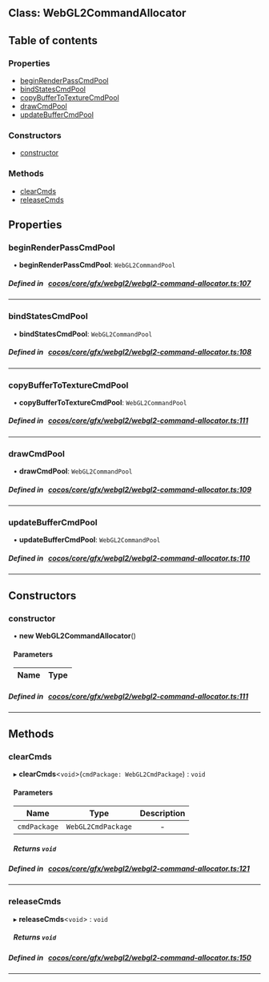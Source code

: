 
## Class: WebGL2CommandAllocator





<div class="table-of-content">
<h2>Table of contents</h2>


### Properties

- [ beginRenderPassCmdPool](#beginRenderPassCmdPool)
- [ bindStatesCmdPool](#bindStatesCmdPool)
- [ copyBufferToTextureCmdPool](#copyBufferToTextureCmdPool)
- [ drawCmdPool](#drawCmdPool)
- [ updateBufferCmdPool](#updateBufferCmdPool)

### Constructors

- [ constructor](#constructor)

### Methods

- [ clearCmds](#clearCmds)
- [ releaseCmds](#releaseCmds)
</div>

## Properties


### beginRenderPassCmdPool
<div style="margin-left: 10px;">




•  **beginRenderPassCmdPool**:
`WebGL2CommandPool` 
</div>

##### Defined in &nbsp;   [cocos/core/gfx/webgl2/webgl2-command-allocator.ts:107](https://github.com/cocos-creator/engine/blob/c7bf6b8a9/cocos/core/gfx/webgl2/webgl2-command-allocator.ts#L107)&nbsp;


___


### bindStatesCmdPool
<div style="margin-left: 10px;">




•  **bindStatesCmdPool**:
`WebGL2CommandPool` 
</div>

##### Defined in &nbsp;   [cocos/core/gfx/webgl2/webgl2-command-allocator.ts:108](https://github.com/cocos-creator/engine/blob/c7bf6b8a9/cocos/core/gfx/webgl2/webgl2-command-allocator.ts#L108)&nbsp;


___


### copyBufferToTextureCmdPool
<div style="margin-left: 10px;">




•  **copyBufferToTextureCmdPool**:
`WebGL2CommandPool` 
</div>

##### Defined in &nbsp;   [cocos/core/gfx/webgl2/webgl2-command-allocator.ts:111](https://github.com/cocos-creator/engine/blob/c7bf6b8a9/cocos/core/gfx/webgl2/webgl2-command-allocator.ts#L111)&nbsp;


___


### drawCmdPool
<div style="margin-left: 10px;">




•  **drawCmdPool**:
`WebGL2CommandPool` 
</div>

##### Defined in &nbsp;   [cocos/core/gfx/webgl2/webgl2-command-allocator.ts:109](https://github.com/cocos-creator/engine/blob/c7bf6b8a9/cocos/core/gfx/webgl2/webgl2-command-allocator.ts#L109)&nbsp;


___


### updateBufferCmdPool
<div style="margin-left: 10px;">




•  **updateBufferCmdPool**:
`WebGL2CommandPool` 
</div>

##### Defined in &nbsp;   [cocos/core/gfx/webgl2/webgl2-command-allocator.ts:110](https://github.com/cocos-creator/engine/blob/c7bf6b8a9/cocos/core/gfx/webgl2/webgl2-command-allocator.ts#L110)&nbsp;


___

<!---->
## Constructors


### constructor
<div style="margin-left: 10px;">

• **new WebGL2CommandAllocator**()

#### Parameters

| Name | Type |
| :------ | :------ |
</div>

##### Defined in &nbsp;   [cocos/core/gfx/webgl2/webgl2-command-allocator.ts:111](https://github.com/cocos-creator/engine/blob/c7bf6b8a9/cocos/core/gfx/webgl2/webgl2-command-allocator.ts#L111)&nbsp;


---

<!---->
## Methods

### clearCmds

<div style="margin-left: 10px;">

▸   **clearCmds**<`void`\>(`cmdPackage: WebGL2CmdPackage`) : `void`



#### Parameters

| Name | Type | Description |
| :------: | :------: | :------: |
| `cmdPackage` | `WebGL2CmdPackage` | - |


##### Returns `void`
</div>

##### Defined in &nbsp;   [cocos/core/gfx/webgl2/webgl2-command-allocator.ts:121](https://github.com/cocos-creator/engine/blob/c7bf6b8a9/cocos/core/gfx/webgl2/webgl2-command-allocator.ts#L121)&nbsp;
___
### releaseCmds

<div style="margin-left: 10px;">

▸   **releaseCmds**<`void`\> : `void`




##### Returns `void`
</div>

##### Defined in &nbsp;   [cocos/core/gfx/webgl2/webgl2-command-allocator.ts:150](https://github.com/cocos-creator/engine/blob/c7bf6b8a9/cocos/core/gfx/webgl2/webgl2-command-allocator.ts#L150)&nbsp;
___
<!---->



